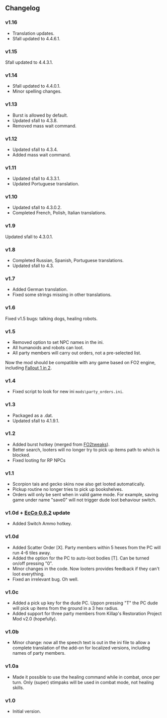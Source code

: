 ## Changelog

### v1.16

- Translation updates.
- Sfall updated to 4.4.6.1.

### v1.15

Sfall updated to 4.4.3.1.

### v1.14

- Sfall updated to 4.4.0.1.
- Minor spelling changes.

### v1.13

- Burst is allowed by default.
- Updated sfall to 4.3.8.
- Removed mass wait command.

### v1.12

- Updated sfall to 4.3.4.
- Added mass wait command.

### v1.11

- Updated sfall to 4.3.3.1.
- Updated Portuguese translation.

### v1.10

- Updated sfall to 4.3.0.2.
- Completed French, Polish, Italian translations.

### v1.9

Updated sfall to 4.3.0.1.

### v1.8

- Completed Russian, Spanish, Portuguese translations.
- Updated sfall to 4.3.

### v1.7

- Added German translation.
- Fixed some strings missing in other translations.

### v1.6

Fixed v1.5 bugs: talking dogs, healing robots.

### v1.5

- Removed option to set NPC names in the ini.
- All humanoids and robots can loot.
- All party members will carry out orders, not a pre-selected list.

Now the mod should be compatible with any game based on FO2 engine, including [Fallout 1 in 2](https://github.com/rotators/Fo1in2).

### v1.4

- Fixed script to look for new ini `mods\party_orders.ini`.

### v1.3

- Packaged as a .dat.
- Updated sfall to 4.1.9.1.

### v1.2

- Added burst hotkey (merged from [FO2tweaks](https://github.com/BGforgeNet/fo2tweaks)).
- Better search, looters will no longer try to pick up items path to which is blocked.
- Fixed looting for RP NPCs

### v1.1

- Scorpion tais and gecko skins now also get looted automatically.
- Pickup routine no longer tries to pick up bookshelves.
- Orders will only be sent when in valid game mode. For example, saving game under name "save0" will not trigger dude loot behaviour switch.

### v1.0d + [EcCo 0.6.2](http://www.nma-fallout.com/threads/economy-and-combat-rebalance-mod.193578/) update

- Added Switch Ammo hotkey.

### v1.0d

- Added Scatter Order [X]. Party members within 5 hexes from the PC will run 4-6 tiles away.
- Added the option for the PC to auto-loot bodies [T]. Can be turned on/off pressing "0".
- Minor changes in the code. Now looters provides feedback if they can't loot everything.
- Fixed an irrelevant bug. Oh well.

### v1.0c

- Added a pick up key for the dude PC. Uppon pressing "T" the PC dude will pick up items from the ground in a 3 hex radius.
- Added support for three party members from Killap's Restoration Project Mod v2.0 (hopefully).

### v1.0b

- Minor change: now all the speech text is out in the ini file to allow a complete translation of the add-on for localized versions, including names of party members.

### v1.0a

- Made it possible to use the healing command while in combat, once per turn. Only (super) stimpaks will be used in combat mode, not healing skills.

### v1.0

- Initial version.
